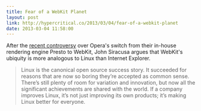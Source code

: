 ```yaml
---
title: Fear of a WebKit Planet
layout: post
link: http://hypercritical.co/2013/03/04/fear-of-a-webkit-planet
date: 2013-03-04 11:58:00
---
```


After the [recent controversy](http://robert.ocallahan.org/2013/02/and-then-there-were-three.html) over Opera's switch from their in-house rendering engine Presto to WebKit, John Siracusa argues that WebKit's ubiquity is more analogous to Linux than Internet Explorer.

> Linux is the canonical open source success story. It succeeded for reasons that are now so boring they’re accepted as common sense. There’s still plenty of room for variation and innovation, but now all the significant achievements are shared with the world. If a company improves Linux, it’s not just improving its own products; it’s making Linux better for everyone.